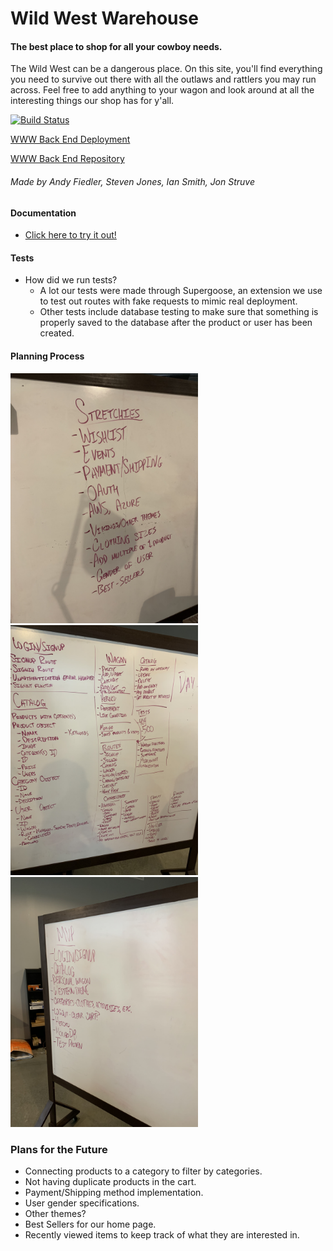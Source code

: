 # Wild West Warehouse

#### The best place to shop for all your cowboy needs.

The Wild West can be a dangerous place. On this site, you'll find everything you need to survive out there with all the outlaws and rattlers you may run across. Feel free to add anything to your wagon and look around at all the interesting things our shop has for y'all.

[![Build Status](https://travis-ci.com/WWWStore/WWW.svg?branch=master)](https://travis-ci.com/WWWStore/WWW)

[WWW Back End Deployment](https://wwwshop.herokuapp.com)

[WWW Back End Repository](https://github.com/WWWStore/WWW)

###### Made by Andy Fiedler, Steven Jones, Ian Smith, Jon Struve

#### Documentation
* [Click here to try it out!](https://wwwshop.herokuapp.com/api-docs)

#### Tests
* How did we run tests?
  * A lot our tests were made through Supergoose, an extension we use to test out routes with fake requests to mimic real deployment.
  * Other tests include database testing to make sure that something is properly saved to the database after the product or user has been created.

#### Planning Process
<img src="assets/images/whiteboard1.jpeg" width=300 height=auto>
<img src="assets/images/whiteboard2.jpeg" width=300 height=auto>
<img src="assets/images/whiteboard3.jpeg" width=300 height=auto>

### Plans for the Future

* Connecting products to a category to filter by categories.
* Not having duplicate products in the cart.
* Payment/Shipping method implementation.
* User gender specifications.
* Other themes?
* Best Sellers for our home page.
* Recently viewed items to keep track of what they are interested in.